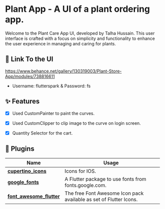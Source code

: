 # Plant App - A UI of a plant ordering app.

Welcome to the Plant Care App UI, developed by Talha Hussain. This user interface is crafted with a focus on simplicity and functionality to enhance the user experience in managing and caring for plants.

## 🔗 Link To the UI

  https://www.behance.net/gallery/130319003/Plant-Store-App/modules/738816611


- Username: flutterspark & Password: fs

## ✨ Features

- [x] Used CustomPainter to paint the curves.
- [x] Used CustomClipper to clip image to the curve on login screen.
- [x] Quantity Selector for the cart.


## 🔌 Plugins

| Name                                                                      | Usage                                                              |
| ------------------------------------------------------------------------- | ------------------------------------------------------------------ |
| [**cupertino_icons**](https://pub.dev/packages/cupertino_icons)           | Icons for IOS.                                                     |
| [**google_fonts**](https://pub.dev/packages/google_fonts)                 | A Flutter package to use fonts from fonts.google.com.              |
| [**font_awesome_flutter**](https://pub.dev/packages/font_awesome_flutter) | The free Font Awesome Icon pack available as set of Flutter Icons. |
                                                                                                                                               
